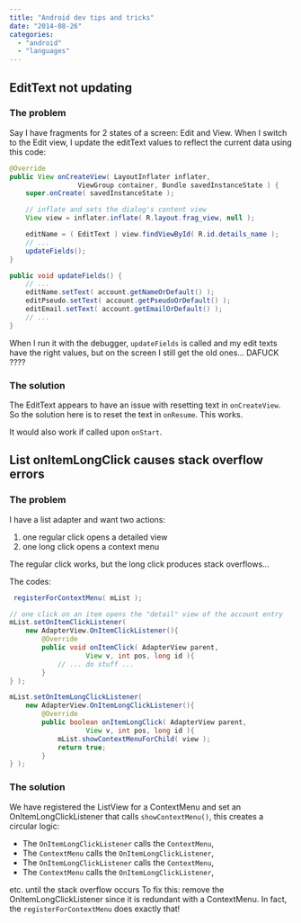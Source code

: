 ```yaml
---
title: "Android dev tips and tricks"
date: "2014-08-26"
categories: 
  - "android"
  - "languages"
---
```


## EditText not updating

### The problem

Say I have fragments for 2 states of a screen: Edit and View. When I switch to the Edit view, I update the editText values to reflect the current data using this code:
```java
@Override
public View onCreateView( LayoutInflater inflater, 
                 ViewGroup container, Bundle savedInstanceState ) {
    super.onCreate( savedInstanceState );

    // inflate and sets the dialog's content view
    View view = inflater.inflate( R.layout.frag_view, null );

    editName = ( EditText ) view.findViewById( R.id.details_name );
    // ...
    updateFields();
}

public void updateFields() {
    // ...
    editName.setText( account.getNameOrDefault() );
    editPseudo.setText( account.getPseudoOrDefault() );
    editEmail.setText( account.getEmailOrDefault() );
    // ...
}
```

When I run it with the debugger, `updateFields` is called and my edit texts have the right values, but on the screen I still get the old ones... DAFUCK ????

### The solution

The EditText appears to have an issue with resetting text in `onCreateView`. So the solution here is to reset the text in `onResume`. This works.

It would also work if called upon `onStart`.

## List onItemLongClick causes stack overflow errors

### The problem

I have a list adapter and want two actions:

1. one regular click opens a detailed view
2. one long click opens a context menu

The regular click works, but the long click produces stack overflows...

The codes:
```java
 registerForContextMenu( mList );

// one click on an item opens the "detail" view of the account entry
mList.setOnItemClickListener( 
    new AdapterView.OnItemClickListener(){
        @Override
        public void onItemClick( AdapterView parent, 
                   View v, int pos, long id ){
            // ... do stuff ...
        }
} );

mList.setOnItemLongClickListener( 
    new AdapterView.OnItemLongClickListener(){
        @Override
        public boolean onItemLongClick( AdapterView parent,
                   View v, int pos, long id ){
            mList.showContextMenuForChild( view );
            return true;
        }
} );
```

### The solution

We have registered the ListView for a ContextMenu and set an OnItemLongClickListener that calls `showContextMenu()`, this creates a circular logic:

- The `OnItemLongClickListener` calls the `ContextMenu`,
- The `ContextMenu` calls the `OnItemLongClickListener`,
- The `OnItemLongClickListener` calls the `ContextMenu`,
- The `ContextMenu` calls the `OnItemLongClickListener`,

etc. until the stack overflow occurs To fix this: remove the OnItemLongClickListener since it is redundant with a ContextMenu. In fact, the `registerForContextMenu` does exactly that!
